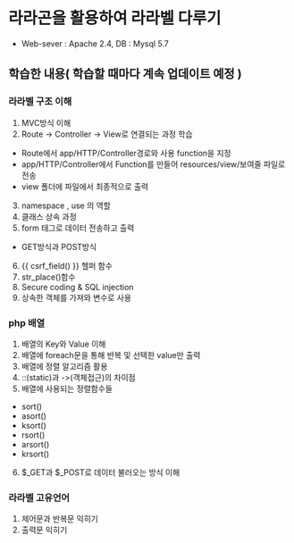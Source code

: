 # 라라곤을 활용하여 라라벨 다루기
* Web-sever : Apache 2.4, DB : Mysql 5.7
## 학습한 내용( 학습할 때마다 계속 업데이트 예정 ) 
### 라라벨 구조 이해
1. MVC방식 이해
2. Route -> Controller -> View로 연결되는 과정 학습
 - Route에서 app/HTTP/Controller경로와 사용 function을 지정
 - app/HTTP/Controller에서 Function를 만들어 resources/view/보여줄 파일로 전송
 - view 폴더에 파일에서 최종적으로 출력
3. namespace , use 의 역할
4. 클래스 상속 과정
5. form 태그로 데이터 전송하고 출력
 - GET방식과 POST방식 
6. {{ csrf_field() }} 헬퍼 함수
7. str_place()함수
8. Secure coding & SQL injection
9. 상속한 객체를 가져와 변수로 사용
### php 배열
1. 배열의 Key와 Value 이해
2. 배열에 foreach문을 통해 반복 및 선택한 value만 출력
3. 배열에 정렬 알고리즘 활용
4. ::(static)과 ->(객체접근)의 차이점
5. 배열에 사용되는 정렬함수들
 - sort()
 - asort()
 - ksort()
 - rsort()
 - arsort()
 - krsort()
6. $_GET과 $_POST로 데이터 불러오는 방식 이해 
### 라라벨 고유언어
1. 제어문과 반복문 익히기
2. 출력문 익히기
